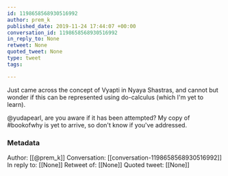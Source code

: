 ```yaml
---
id: 1198658568930516992
author: prem_k
published_date: 2019-11-24 17:44:07 +00:00
conversation_id: 1198658568930516992
in_reply_to: None
retweet: None
quoted_tweet: None
type: tweet
tags:

---
```


Just came across the concept of Vyapti in Nyaya Shastras, and cannot but wonder if this can be represented using do-calculus (which I'm yet to learn).

@yudapearl, are you aware if it has been attempted? My copy of #bookofwhy is yet to arrive, so don't know if you've addressed.

### Metadata

Author: [[@prem_k]]
Conversation: [[conversation-1198658568930516992]]
In reply to: [[None]]
Retweet of: [[None]]
Quoted tweet: [[None]]
